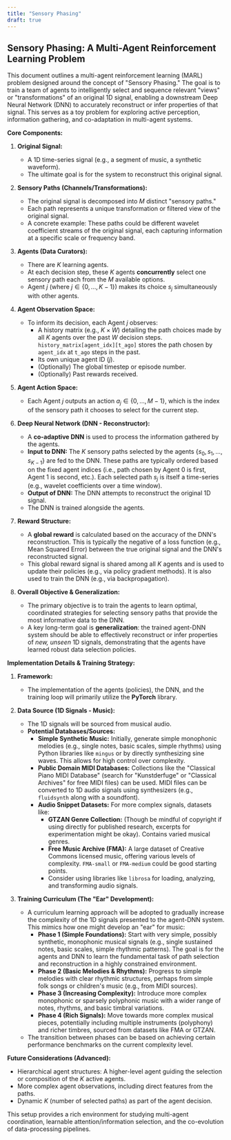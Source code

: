 ```yaml
---
title: "Sensory Phasing"
draft: true
---
```


## Sensory Phasing: A Multi-Agent Reinforcement Learning Problem

This document outlines a multi-agent reinforcement learning (MARL) problem designed around the concept of "Sensory Phasing." The goal is to train a team of agents to intelligently select and sequence relevant "views" or "transformations" of an original 1D signal, enabling a downstream Deep Neural Network (DNN) to accurately reconstruct or infer properties of that signal. This serves as a toy problem for exploring active perception, information gathering, and co-adaptation in multi-agent systems.

**Core Components:**

1.  **Original Signal:**
    *   A 1D time-series signal (e.g., a segment of music, a synthetic waveform).
    *   The ultimate goal is for the system to reconstruct this original signal.

2.  **Sensory Paths (Channels/Transformations):**
    *   The original signal is decomposed into $M$ distinct "sensory paths."
    *   Each path represents a unique transformation or filtered view of the original signal.
    *   A concrete example: These paths could be different wavelet coefficient streams of the original signal, each capturing information at a specific scale or frequency band.

3.  **Agents (Data Curators):**
    *   There are $K$ learning agents.
    *   At each decision step, these $K$ agents **concurrently** select one sensory path each from the $M$ available options.
    *   Agent $j$ (where $j \in \{0, \dots, K-1\}$) makes its choice $s_j$ simultaneously with other agents.

4.  **Agent Observation Space:**
    *   To inform its decision, each Agent $j$ observes:
        *   A history matrix (e.g., $K \times W$) detailing the path choices made by all $K$ agents over the past $W$ decision steps. `history_matrix[agent_idx][t_ago]` stores the path chosen by `agent_idx` at `t_ago` steps in the past.
        *   Its own unique agent ID ($j$).
        *   (Optionally) The global timestep or episode number.
        *   (Optionally) Past rewards received.

5.  **Agent Action Space:**
    *   Each Agent $j$ outputs an action $a_j \in \{0, \dots, M-1\}$, which is the index of the sensory path it chooses to select for the current step.

6.  **Deep Neural Network (DNN - Reconstructor):**
    *   A **co-adaptive DNN** is used to process the information gathered by the agents.
    *   **Input to DNN:** The $K$ sensory paths selected by the agents $\{s_0, s_1, \dots, s_{K-1}\}$ are fed to the DNN. These paths are typically ordered based on the fixed agent indices (i.e., path chosen by Agent 0 is first, Agent 1 is second, etc.). Each selected path $s_j$ is itself a time-series (e.g., wavelet coefficients over a time window).
    *   **Output of DNN:** The DNN attempts to reconstruct the original 1D signal.
    *   The DNN is trained alongside the agents.

7.  **Reward Structure:**
    *   A **global reward** is calculated based on the accuracy of the DNN's reconstruction. This is typically the negative of a loss function (e.g., Mean Squared Error) between the true original signal and the DNN's reconstructed signal.
    *   This global reward signal is shared among all $K$ agents and is used to update their policies (e.g., via policy gradient methods). It is also used to train the DNN (e.g., via backpropagation).

8.  **Overall Objective & Generalization:**
    *   The primary objective is to train the agents to learn optimal, coordinated strategies for selecting sensory paths that provide the most informative data to the DNN.
    *   A key long-term goal is **generalization**: the trained agent-DNN system should be able to effectively reconstruct or infer properties of *new, unseen* 1D signals, demonstrating that the agents have learned robust data selection policies.

**Implementation Details & Training Strategy:**

1.  **Framework:**
    *   The implementation of the agents (policies), the DNN, and the training loop will primarily utilize the **PyTorch** library.

2.  **Data Source (1D Signals - Music):**
    *   The 1D signals will be sourced from musical audio.
    *   **Potential Databases/Sources:**
        *   **Simple Synthetic Music:** Initially, generate simple monophonic melodies (e.g., single notes, basic scales, simple rhythms) using Python libraries like `mingus` or by directly synthesizing sine waves. This allows for high control over complexity.
        *   **Public Domain MIDI Databases:** Collections like the "Classical Piano MIDI Database" (search for "Kunstderfuge" or "Classical Archives" for free MIDI files) can be used. MIDI files can be converted to 1D audio signals using synthesizers (e.g., `fluidsynth` along with a soundfont).
        *   **Audio Snippet Datasets:** For more complex signals, datasets like:
            *   **GTZAN Genre Collection:** (Though be mindful of copyright if using directly for published research, excerpts for experimentation might be okay). Contains varied musical genres.
            *   **Free Music Archive (FMA):** A large dataset of Creative Commons licensed music, offering various levels of complexity. `FMA-small` or `FMA-medium` could be good starting points.
            *   Consider using libraries like `librosa` for loading, analyzing, and transforming audio signals.

3.  **Training Curriculum (The "Ear" Development):**
    *   A curriculum learning approach will be adopted to gradually increase the complexity of the 1D signals presented to the agent-DNN system. This mimics how one might develop an "ear" for music:
        *   **Phase 1 (Simple Foundations):** Start with very simple, possibly synthetic, monophonic musical signals (e.g., single sustained notes, basic scales, simple rhythmic patterns). The goal is for the agents and DNN to learn the fundamental task of path selection and reconstruction in a highly constrained environment.
        *   **Phase 2 (Basic Melodies & Rhythms):** Progress to simple melodies with clear rhythmic structures, perhaps from simple folk songs or children's music (e.g., from MIDI sources).
        *   **Phase 3 (Increasing Complexity):** Introduce more complex monophonic or sparsely polyphonic music with a wider range of notes, rhythms, and basic timbral variations.
        *   **Phase 4 (Rich Signals):** Move towards more complex musical pieces, potentially including multiple instruments (polyphony) and richer timbres, sourced from datasets like FMA or GTZAN.
    *   The transition between phases can be based on achieving certain performance benchmarks on the current complexity level.

**Future Considerations (Advanced):**
*   Hierarchical agent structures: A higher-level agent guiding the selection or composition of the $K$ active agents.
*   More complex agent observations, including direct features from the paths.
*   Dynamic $K$ (number of selected paths) as part of the agent decision.

This setup provides a rich environment for studying multi-agent coordination, learnable attention/information selection, and the co-evolution of data-processing pipelines. 